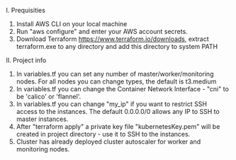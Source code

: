 I. Prequisities
1. Install AWS CLI on your local machine
2. Run "aws configure" and enter your AWS account secrets.
3. Download Terraform https://www.terraform.io/downloads, extract terraform.exe to any directory and add this directory to system PATH

II. Project info
1. In variables.tf you can set any number of master/worker/monitoring nodes. For all nodes you can change types, the default is t3.medium
2. In variables.tf you can change the Container Network Interface - "cni" to be 'calico' or 'flannel'.
3. In variables.tf you can change "my_ip" if you want to restrict SSH access to the instances. The default 0.0.0.0/0 allows any IP to SSH to master instances.
4. After "terraform apply" a private key file "kubernetesKey.pem" will be created in project directory - use it to SSH to the instances.
5. Cluster has already deployed cluster autoscaler for worker and monitoring nodes.